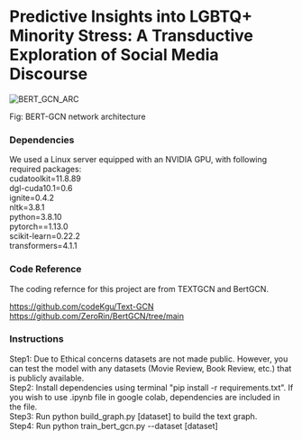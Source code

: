 
# Predictive Insights into LGBTQ+ Minority Stress: A Transductive Exploration of Social Media Discourse

![BERT_GCN_ARC](https://github.com/chapagaisa/transductive/assets/46834070/4b0b01f8-3962-4d4e-b71e-53eba6a80bab)

  Fig: BERT-GCN network architecture

  
### Dependencies
We used a Linux server equipped with an NVIDIA GPU, with following required packages: <br>
cudatoolkit=11.8.89 <br>
dgl-cuda10.1=0.6 <br>
ignite=0.4.2 <br>
nltk=3.8.1 <br>
python=3.8.10 <br>
pytorch==1.13.0 <br>
scikit-learn=0.22.2 <br>
transformers=4.1.1 <br>

### Code Reference
The coding refernce for this project are from TEXTGCN and BertGCN. 

https://github.com/codeKgu/Text-GCN        <br>
https://github.com/ZeroRin/BertGCN/tree/main


### Instructions
Step1: Due to Ethical concerns datasets are not made public. However, you can test the model with any datasets (Movie Review, Book Review, etc.) that is publicly available. <br>
Step2: Install dependencies using terminal "pip install -r requirements.txt". If you wish to use .ipynb file in google colab, dependencies are included in the file. <br>
Step3: Run python build_graph.py [dataset] to build the text graph. <br>
Step4: Run python train_bert_gcn.py --dataset [dataset] 

